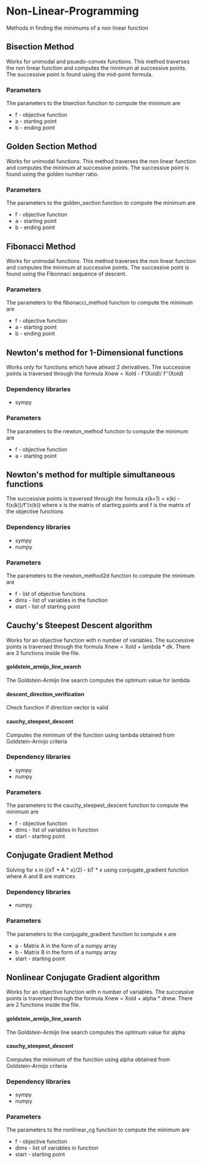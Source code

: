 # Non-Linear-Programming
Methods in finding the minimums of a non linear function

## Bisection Method
Works for unimodal and psuedo-convex functions. This method traverses the non linear function and computes the minimum at successive points. The successive point is found using the mid-point formula.

### Parameters
The parameters to the bisection function to compute the minimum are
  - f - objective function
  -  a - starting point
  -  b - ending point

## Golden Section Method
Works for unimodal functions. This method traverses the non linear function and computes the minimum at successive points. The successive point is found using the golden number ratio.

### Parameters
The parameters to the golden_section function to compute the minimum are
  - f - objective function
  -  a - starting point
  -  b - ending point

## Fibonacci Method
Works for unimodal functions. This method traverses the non linear function and computes the minimum at successive points. The successive point is found using the Fibonnaci sequence of descent.

### Parameters
The parameters to the fibonacci_method function to compute the minimum are
  - f - objective function
  -  a - starting point
  -  b - ending point
  
## Newton's method for 1-Dimensional functions
Works only for functions which have atleast 2 derivatives. The successive points is traversed through the formula Xnew = Xold - f'(Xold)/ f''(Xold)

### Dependency libraries
- sympy

### Parameters
The parameters to the newton_method function to compute the minimum are
  - f - objective function
  - a - starting point

## Newton's method for multiple simultaneous functions
The successive points is traversed through the formula x(k+1) = x(k) - f(x(k))/f'(x(k)) where x is the matrix of starting points and f is the matrix of the objective functions

### Dependency libraries
- sympy
- numpy

### Parameters
The parameters to the newton_method2d function to compute the minimum are
  - f - list of objective functions
  - dims - list of variables in the function
  - start - list of starting point
  
## Cauchy's Steepest Descent algorithm
Works for an objective function with n number of variables. The successive points is traversed through the formula Xnew = Xold + lambda * dk. There are 3 functions inside the file.
#### goldstein_armijo_line_search
The Goldstein-Armijo line search computes the optimum value for lambda
#### descent_direction_verification
Check function if direction vector is valid
#### cauchy_steepest_descent
Computes the minimum of the function using lambda obtained from Goldstein-Armijo criteria

### Dependency libraries
- sympy
- numpy

### Parameters
The parameters to the cauchy_steepest_descent function to compute the minimum are
  - f - objective function
  - dims - list of variables in function
  - start - starting point

## Conjugate Gradient Method
Solving for x in ((xT * A * x)/2)  - bT * x using conjugate_gradient function where A and B are matrices

### Dependency libraries
- numpy

### Parameters
The parameters to the conjugate_gradient function to compute x are
- a - Matrix A in the form of a numpy array
- b - Matrix B in the form of a numpy array
- start - starting point

## Nonlinear Conjugate Gradient algorithm
Works for an objective function with n number of variables. The successive points is traversed through the formula Xnew = Xold + alpha * dnew. There are 2 functions inside the file.
#### goldstein_armijo_line_search
The Goldstein-Armijo line search computes the optimum value for alpha
#### cauchy_steepest_descent
Computes the minimum of the function using alpha obtained from Goldstein-Armijo criteria

### Dependency libraries
- sympy
- numpy

### Parameters
The parameters to the nonlinear_cg function to compute the minimum are
  - f - objective function
  - dims - list of variables in function
  - start - starting point

